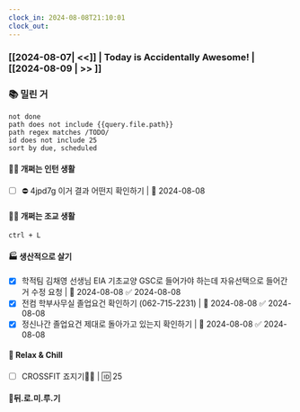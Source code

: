 ```yaml
---
clock_in: 2024-08-08T21:10:01
clock_out:
---
```

### [[2024-08-07| <<]] | **Today is Accidentally Awesome!** | [[2024-08-09 | >> ]]

### 📚 밀린 거
```tasks
not done 
path does not include {{query.file.path}}
path regex matches /TODO/
id does not include 25
sort by due, scheduled
```

#### 🤦‍♂️ 개쩌는 인턴 생활
- [ ] ⛔ 4jpd7g 이거 결과 어떤지 확인하기 | 📅 2024-08-08 

#### 👨‍🏫 개쩌는 조교 생활
`ctrl + L`

#### 🏭 생산적으로 살기
- [x] 학적팀 김채영 선생님 EIA 기초교양 GSC로 들어가야 하는데 자유선택으로 들어간 거 수정 요청 | 📅 2024-08-08 ✅ 2024-08-08
- [x] 전컴 학부사무실 졸업요건 확인하기 (062-715-2231) | 📅 2024-08-08 ✅ 2024-08-08
- [x] 정신나간 졸업요건 제대로 돌아가고 있는지 확인하기 | 📅 2024-08-08 ✅ 2024-08-08

#### 🍻 Relax & Chill 
- [ ] CROSSFIT 죠지기🏋️‍♀️ | 🆔 25


#### 💨뒤.로.미.루.기
